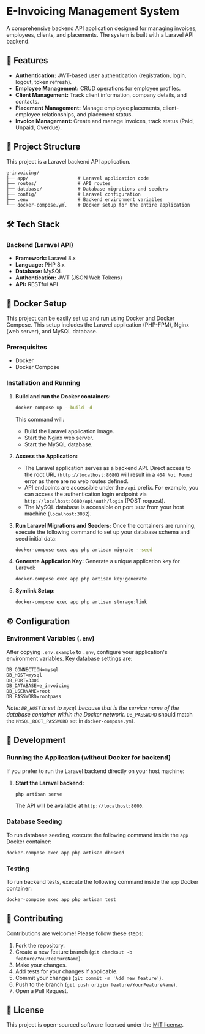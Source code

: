 # E-Invoicing Management System

A comprehensive backend API application designed for managing invoices, employees, clients, and placements. The system is built with a Laravel API backend.

## 🚀 Features

- **Authentication:** JWT-based user authentication (registration, login, logout, token refresh).
- **Employee Management:** CRUD operations for employee profiles.
- **Client Management:** Track client information, company details, and contacts.
- **Placement Management:** Manage employee placements, client-employee relationships, and placement status.
- **Invoice Management:** Create and manage invoices, track status (Paid, Unpaid, Overdue).

## 📁 Project Structure

This project is a Laravel backend API application.

```
e-invoicing/
├── app/                  # Laravel application code
├── routes/               # API routes
├── database/             # Database migrations and seeders
├── config/               # Laravel configuration
├── .env                  # Backend environment variables
└── docker-compose.yml    # Docker setup for the entire application
```

## 🛠️ Tech Stack

### Backend (Laravel API)
- **Framework:** Laravel 8.x
- **Language:** PHP 8.x
- **Database:** MySQL
- **Authentication:** JWT (JSON Web Tokens)
- **API:** RESTful API

## 🐳 Docker Setup

This project can be easily set up and run using Docker and Docker Compose. This setup includes the Laravel application (PHP-FPM), Nginx (web server), and MySQL database.

### Prerequisites
- Docker
- Docker Compose

### Installation and Running

1.  **Build and run the Docker containers:**
    ```bash
    docker-compose up --build -d
    ```
    This command will:
    -   Build the Laravel application image.
    -   Start the Nginx web server.
    -   Start the MySQL database.

2.  **Access the Application:**
    -   The Laravel application serves as a backend API. Direct access to the root URL (`http://localhost:8080`) will result in a `404 Not Found` error as there are no web routes defined.
    -   API endpoints are accessible under the `/api` prefix. For example, you can access the authentication login endpoint via `http://localhost:8080/api/auth/login` (POST request).
    -   The MySQL database is accessible on port `3032` from your host machine (`localhost:3032`).

3.  **Run Laravel Migrations and Seeders:**
    Once the containers are running, execute the following command to set up your database schema and seed initial data:
    ```bash
    docker-compose exec app php artisan migrate --seed
    ```

4.  **Generate Application Key:**
    Generate a unique application key for Laravel:
    ```bash
    docker-compose exec app php artisan key:generate
    ```
5. **Symlink Setup:**
     ```bash
    docker-compose exec app php artisan storage:link
    ```

## ⚙️ Configuration

### Environment Variables (`.env`)

After copying `.env.example` to `.env`, configure your application's environment variables. Key database settings are:

```env
DB_CONNECTION=mysql
DB_HOST=mysql
DB_PORT=3306
DB_DATABASE=e_invoicing
DB_USERNAME=root
DB_PASSWORD=rootpass
```

*Note: `DB_HOST` is set to `mysql` because that is the service name of the database container within the Docker network.* `DB_PASSWORD` should match the `MYSQL_ROOT_PASSWORD` set in `docker-compose.yml`.

## 🚀 Development

### Running the Application (without Docker for backend)

If you prefer to run the Laravel backend directly on your host machine:

1.  **Start the Laravel backend:**
    ```bash
    php artisan serve
    ```
    The API will be available at `http://localhost:8000`.

### Database Seeding

To run database seeding, execute the following command inside the `app` Docker container:
```bash
docker-compose exec app php artisan db:seed
```

### Testing

To run backend tests, execute the following command inside the `app` Docker container:
```bash
docker-compose exec app php artisan test
```

## 🤝 Contributing

Contributions are welcome! Please follow these steps:

1.  Fork the repository.
2.  Create a new feature branch (`git checkout -b feature/YourFeatureName`).
3.  Make your changes.
4.  Add tests for your changes if applicable.
5.  Commit your changes (`git commit -m 'Add new feature'`).
6.  Push to the branch (`git push origin feature/YourFeatureName`).
7.  Open a Pull Request.

## 📄 License

This project is open-sourced software licensed under the [MIT license](https://opensource.org/licenses/MIT).
